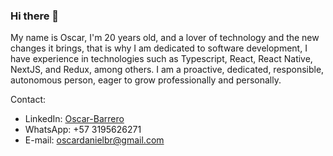 ### Hi there 👋

My name is Oscar, I'm 20 years old, and a lover of technology and the new changes it brings, that is why I am dedicated to software development, I have experience in technologies such as Typescript, React, React Native, NextJS, and Redux, among others.
I am a proactive, dedicated, responsible, autonomous person, eager to grow professionally and personally.

Contact:
- LinkedIn: [Oscar-Barrero](https://www.linkedin.com/in/oscar-barrero/)
- WhatsApp: +57 3195626271
- E-mail: oscardanielbr@gmail.com

